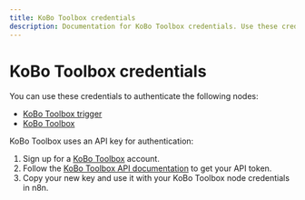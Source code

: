 ```yaml
---
title: KoBo Toolbox credentials
description: Documentation for KoBo Toolbox credentials. Use these credentials to authenticate KoBo Toolbox in n8n, a workflow automation platform.
---
```


# KoBo Toolbox credentials

You can use these credentials to authenticate the following nodes:

* [KoBo Toolbox trigger](/integrations/builtin/trigger-nodes/n8n-nodes-base.kobotoolboxtrigger/)
* [KoBo Toolbox](/integrations/builtin/app-nodes/n8n-nodes-base.kobotoolbox/)

KoBo Toolbox uses an API key for authentication:

1. Sign up for a [KoBo Toolbox](https://www.kobotoolbox.org/) account.
2. Follow the [KoBo Toolbox API documentation](https://support.kobotoolbox.org/api.html) to get your API token. 
3. Copy your new key and use it with your KoBo Toolbox node credentials in n8n.
